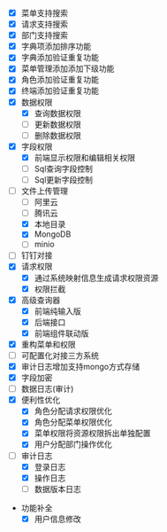 - [x] 菜单支持搜索
- [x] 请求支持搜索
- [x] 部门支持搜索
- [x] 字典项添加排序功能
- [x] 字典添加验证重复功能
- [x] 菜单管理添加添加下级功能
- [x] 角色添加验证重复功能
- [x] 终端添加验证重复功能
- [x] 数据权限
  - [x] 查询数据权限
  - [ ] 更新数据权限
  - [ ] 删除数据权限
- [x] 字段权限
  - [x] 前端显示权限和编辑相关权限
  - [ ] Sql查询字段控制
  - [ ] Sql更新字段控制
- [ ] 文件上传管理
  - [ ] 阿里云
  - [ ] 腾讯云
  - [x] 本地目录
  - [x] MongoDB
  - [ ] minio
- [ ] 钉钉对接
- [x] 请求权限
  - [x] 通过系统映射信息生成请求权限资源
  - [x] 权限拦截
- [x] 高级查询器
  - [x] 前端纯输入版
  - [x] 后端接口
  - [x] 前端组件联动版
- [x] 重构菜单和权限
- [ ] 可配置化对接三方系统
- [x] 审计日志增加支持mongo方式存储
- [x] 字段加密
- [ ] 数据日志(审计)
- [x] 便利性优化
  - [x] 角色分配请求权限优化
  - [x] 角色分配菜单权限优化
  - [x] 菜单权限将资源权限拆出单独配置
  - [x] 用户分配部门操作优化
- [ ] 审计日志
  - [x] 登录日志
  - [x] 操作日志
  - [ ] 数据版本日志
- 功能补全
  - [x] 用户信息修改
